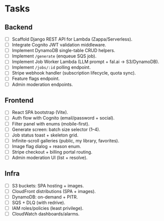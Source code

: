 # Tasks

## Backend
- [ ] Scaffold Django REST API for Lambda (Zappa/Serverless).
- [ ] Integrate Cognito JWT validation middleware.
- [ ] Implement DynamoDB single-table CRUD helpers.
- [ ] Implement `/generate` (enqueue SQS job).
- [ ] Implement Job Worker Lambda (LLM prompt + fal.ai → S3/DynamoDB).
- [ ] Implement `/jobs/:id` polling endpoint.
- [ ] Stripe webhook handler (subscription lifecycle, quota sync).
- [ ] Feature flags endpoint.
- [ ] Admin moderation endpoints.

## Frontend
- [ ] React SPA bootstrap (Vite).
- [ ] Auth flow with Cognito (email/password + social).
- [ ] Filter panel with enums (mobile-first).
- [ ] Generate screen: batch size selector (1–4).
- [ ] Job status toast + skeleton grid.
- [ ] Infinite-scroll galleries (public, my library, favorites).
- [ ] Image flag dialog + reason enum.
- [ ] Stripe checkout + billing portal routing.
- [ ] Admin moderation UI (list + resolve).

## Infra
- [ ] S3 buckets: SPA hosting + images.
- [ ] CloudFront distributions (SPA + images).
- [ ] DynamoDB: on-demand + PITR.
- [ ] SQS + DLQ (with redrive).
- [ ] IAM roles/policies (least privilege).
- [ ] CloudWatch dashboards/alarms.
